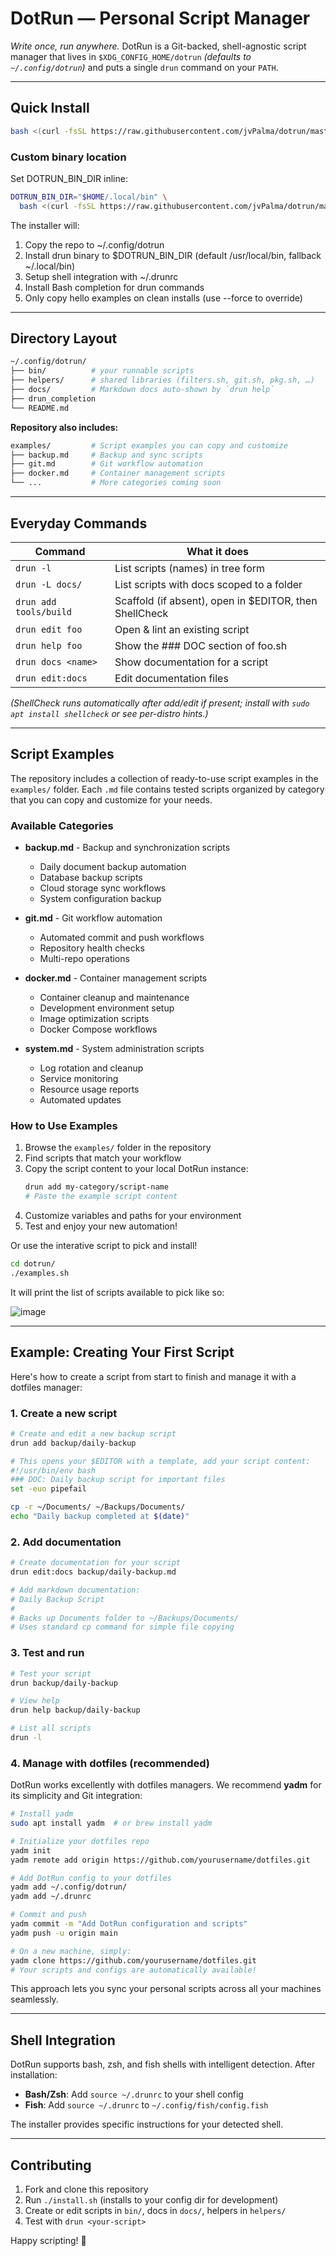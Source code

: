# DotRun — Personal Script Manager

_Write once, run anywhere._
DotRun is a Git-backed, shell-agnostic script manager that lives in `$XDG_CONFIG_HOME/dotrun` _(defaults to `~/.config/dotrun`)_ and puts a single `drun` command on your `PATH`.

---

## Quick Install

```bash
bash <(curl -fsSL https://raw.githubusercontent.com/jvPalma/dotrun/master/install.sh)
```

### Custom binary location

Set DOTRUN_BIN_DIR inline:

```bash
DOTRUN_BIN_DIR="$HOME/.local/bin" \
  bash <(curl -fsSL https://raw.githubusercontent.com/jvPalma/dotrun/master/install.sh)
```

The installer will:

1. Copy the repo to ~/.config/dotrun
2. Install drun binary to $DOTRUN_BIN_DIR (default /usr/local/bin, fallback ~/.local/bin)
3. Setup shell integration with ~/.drunrc
4. Install Bash completion for drun commands
5. Only copy hello examples on clean installs (use --force to override)

---

## Directory Layout

```bash
~/.config/dotrun/
├── bin/          # your runnable scripts
├── helpers/      # shared libraries (filters.sh, git.sh, pkg.sh, …)
├── docs/         # Markdown docs auto-shown by `drun help`
├── drun_completion
└── README.md
```

**Repository also includes:**

```bash
examples/         # Script examples you can copy and customize
├── backup.md     # Backup and sync scripts
├── git.md        # Git workflow automation
├── docker.md     # Container management scripts
└── ...           # More categories coming soon
```

---

## Everyday Commands

| Command                | What it does                                           |
| ---------------------- | ------------------------------------------------------ |
| `drun -l`              | List scripts (names) in tree form                      |
| `drun -L docs/`        | List scripts with docs scoped to a folder              |
| `drun add tools/build` | Scaffold (if absent), open in $EDITOR, then ShellCheck |
| `drun edit foo`        | Open & lint an existing script                         |
| `drun help foo`        | Show the ### DOC section of foo.sh                     |
| `drun docs <name>`     | Show documentation for a script                        |
| `drun edit:docs`       | Edit documentation files                               |

_(ShellCheck runs automatically after add/edit if present; install with `sudo apt install shellcheck` or see per-distro hints.)_

---

## Script Examples

The repository includes a collection of ready-to-use script examples in the `examples/` folder. Each `.md` file contains tested scripts organized by category that you can copy and customize for your needs.

### Available Categories

- **backup.md** - Backup and synchronization scripts

  - Daily document backup automation
  - Database backup scripts
  - Cloud storage sync workflows
  - System configuration backup

- **git.md** - Git workflow automation

  - Automated commit and push workflows
  - Repository health checks
  - Multi-repo operations

- **docker.md** - Container management scripts

  - Container cleanup and maintenance
  - Development environment setup
  - Image optimization scripts
  - Docker Compose workflows

- **system.md** - System administration scripts
  - Log rotation and cleanup
  - Service monitoring
  - Resource usage reports
  - Automated updates

### How to Use Examples

1. Browse the `examples/` folder in the repository
2. Find scripts that match your workflow
3. Copy the script content to your local DotRun instance:
   ```bash
   drun add my-category/script-name
   # Paste the example script content
   ```
4. Customize variables and paths for your environment
5. Test and enjoy your new automation!

Or use the interative script to pick and install!

```bash
cd dotrun/
./examples.sh
```

It will print the list of scripts available to pick like so:

![image](https://github.com/user-attachments/assets/213b85a1-5728-43df-8ea7-294f04971ec9)

---

## Example: Creating Your First Script

Here's how to create a script from start to finish and manage it with a dotfiles manager:

### 1. Create a new script

```bash
# Create and edit a new backup script
drun add backup/daily-backup

# This opens your $EDITOR with a template, add your script content:
#!/usr/bin/env bash
### DOC: Daily backup script for important files
set -euo pipefail

cp -r ~/Documents/ ~/Backups/Documents/
echo "Daily backup completed at $(date)"
```

### 2. Add documentation

```bash
# Create documentation for your script
drun edit:docs backup/daily-backup.md

# Add markdown documentation:
# Daily Backup Script
#
# Backs up Documents folder to ~/Backups/Documents/
# Uses standard cp command for simple file copying
```

### 3. Test and run

```bash
# Test your script
drun backup/daily-backup

# View help
drun help backup/daily-backup

# List all scripts
drun -l
```

### 4. Manage with dotfiles (recommended)

DotRun works excellently with dotfiles managers. We recommend **yadm** for its simplicity and Git integration:

```bash
# Install yadm
sudo apt install yadm  # or brew install yadm

# Initialize your dotfiles repo
yadm init
yadm remote add origin https://github.com/yourusername/dotfiles.git

# Add DotRun config to your dotfiles
yadm add ~/.config/dotrun/
yadm add ~/.drunrc

# Commit and push
yadm commit -m "Add DotRun configuration and scripts"
yadm push -u origin main

# On a new machine, simply:
yadm clone https://github.com/yourusername/dotfiles.git
# Your scripts and configs are automatically available!
```

This approach lets you sync your personal scripts across all your machines seamlessly.

---

## Shell Integration

DotRun supports bash, zsh, and fish shells with intelligent detection. After installation:

- **Bash/Zsh**: Add `source ~/.drunrc` to your shell config
- **Fish**: Add `source ~/.drunrc` to `~/.config/fish/config.fish`

The installer provides specific instructions for your detected shell.

---

## Contributing

1. Fork and clone this repository
2. Run `./install.sh` (installs to your config dir for development)
3. Create or edit scripts in `bin/`, docs in `docs/`, helpers in `helpers/`
4. Test with `drun <your-script>`

Happy scripting! 🚀
